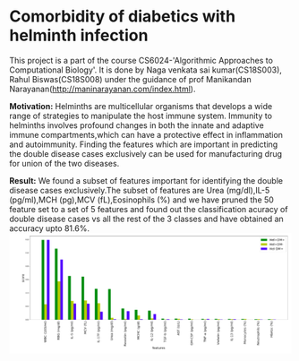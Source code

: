 # Comorbidity of diabetics with helminth infection

This project is a part of the course CS6024-'Algorithmic Approaches to Computational Biology'. It is done by Naga venkata sai kumar(CS18S003), Rahul Biswas(CS18S008) under the guidance of prof Manikandan Narayanan(http://maninarayanan.com/index.html).

**Motivation:** Helminths are multicellular organisms that develops a wide range of strategies to manipulate the host immune system. Immunity to helminths involves profound changes in both the innate and adaptive immune compartments,which can have a protective effect in inflammation and autoimmunity. Finding the features which are important in predicting the double disease cases exclusively can be used for manufacturing drug for union of the two diseases.

**Result:** We found a subset of features important for identifying the double disease cases exclusively.The subset of features are Urea
(mg/dl),IL-5 (pg/ml),MCH (pg),MCV (fL),Eosinophils (%) and we have pruned the 50 feature set to a set of 5 features and found out the classification acuracy of double disease cases vs all the rest of the 3 classes and have obtained an accuracy upto
81.6%.
![features barchart](https://github.com/rahulbiswas876/comorbidity-of-DM-with-Helminth/blob/master/barchart.png)
